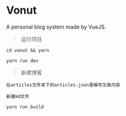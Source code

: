 # Vonut
A personal blog system made by VueJS.

>运行项目
```
cd vonut && yarn

yarn run dev
```
>新建博客
```
在articles文件夹下的articles.json里编写文章内容

新建md文件

yarn run build
```
